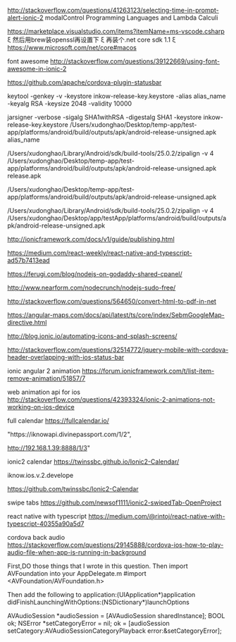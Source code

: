 http://stackoverflow.com/questions/41263123/selecting-time-in-prompt-alert-ionic-2
modalControl
Programming Languages and Lambda Calculi

https://marketplace.visualstudio.com/items?itemName=ms-vscode.csharp
 ξ
然后用brew装openssl再设置下
 ξ
再装个.net core sdk 1.1
 ξ
https://www.microsoft.com/net/core#macos

font awesome
http://stackoverflow.com/questions/39122669/using-font-awesome-in-ionic-2

https://github.com/apache/cordova-plugin-statusbar

keytool -genkey -v -keystore inkow-release-key.keystore -alias alias_name -keyalg RSA -keysize 2048 -validity 10000

jarsigner -verbose -sigalg SHA1withRSA -digestalg SHA1 -keystore inkow-release-key.keystore /Users/xudonghao/Desktop/temp-app/test-app/platforms/android/build/outputs/apk/android-release-unsigned.apk alias_name

/Users/xudonghao/Library/Android/sdk/build-tools/25.0.2/zipalign -v 4 /Users/xudonghao/Desktop/temp-app/test-app/platforms/android/build/outputs/apk/android-release-unsigned.apk release.apk

/Users/xudonghao/Desktop/temp-app/test-app/platforms/android/build/outputs/apk/android-release-unsigned.apk

/Users/xudonghao/Library/Android/sdk/build-tools/25.0.2/zipalign -v 4 /Users/xudonghao/Desktop/app/testApp/platforms/android/build/outputs/apk/android-release-unsigned.apk

http://ionicframework.com/docs/v1/guide/publishing.html

https://medium.com/react-weekly/react-native-and-typescript-ad57b7413ead

https://ferugi.com/blog/nodejs-on-godaddy-shared-cpanel/

http://www.nearform.com/nodecrunch/nodejs-sudo-free/

http://stackoverflow.com/questions/564650/convert-html-to-pdf-in-net

https://angular-maps.com/docs/api/latest/ts/core/index/SebmGoogleMap-directive.html

http://blog.ionic.io/automating-icons-and-splash-screens/

http://stackoverflow.com/questions/32514772/jquery-mobile-with-cordova-header-overlapping-with-ios-status-bar

ionic angular 2 animation
https://forum.ionicframework.com/t/list-item-remove-animation/51857/7

web animation api for ios
http://stackoverflow.com/questions/42393324/ionic-2-animations-not-working-on-ios-device

full calendar
https://fullcalendar.io/

"https:\/\/iknowapi.divinepassport.com\/1\/2",

http://192.168.1.39:8888/1/3"

ionic2 calendar
https://twinssbc.github.io/Ionic2-Calendar/


iknow.ios.v.2.develope

https://github.com/twinssbc/Ionic2-Calendar

swipe tabs
https://github.com/newsof1111/ionic2-swipedTab-OpenProject


react native with typescript
https://medium.com/@rintoj/react-native-with-typescript-40355a90a5d7

cordova back audio
https://stackoverflow.com/questions/29145888/cordova-ios-how-to-play-audio-file-when-app-is-running-in-background


First,DO those things that I wrote in this question. Then import AVFoundation into your AppDelegate.m #import <AVFoundation/AVFoundation.h>

Then add the following to application:(UIApplication*)application didFinishLaunchingWithOptions:(NSDictionary*)launchOptions

AVAudioSession *audioSession = [AVAudioSession sharedInstance];
BOOL ok;
NSError *setCategoryError = nil;
ok = [audioSession setCategory:AVAudioSessionCategoryPlayback error:&setCategoryError];